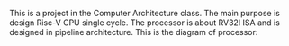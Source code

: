 This is a project in the Computer Architecture class. The main purpose is design Risc-V CPU single cycle.
The processor is about RV32I ISA and is designed in pipeline architecture.
This is the diagram of processor:

